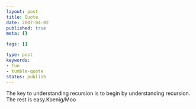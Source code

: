 ```yaml
---
layout: post
title: Quote
date: 2007-04-02
published: true
meta: {}

tags: []

type: post
keywords:
- fun
- tumble-quote
status: publish
---
```

<!-- blockquote  -->The key to understanding recursion is to begin by understanding recursion. The rest is easy.<!-- endblockquote  -->Koenig/Moo
